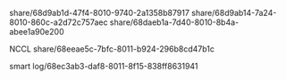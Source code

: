 share/68d9ab1d-47f4-8010-9740-2a1358b87917
share/68d9ab14-7a24-8010-860c-a2d72c757aec
share/68daeb1a-7d40-8010-8b4a-abee1a90e200

NCCL share/68eeae5c-7bfc-8011-b924-296b8cd47b1c

smart log/68ec3ab3-daf8-8011-8f15-838ff8631941
